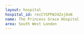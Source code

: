 ```yaml
---
layout: hospital
hospital_id: recCYSPFWJ4ZxjOxN
name: The Princess Grace Hospital
area: South West London
---
```

